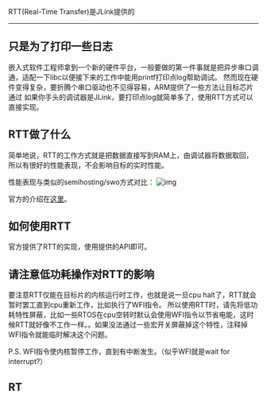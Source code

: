 
RTT(Real-Time Transfer)是JLink提供的

---

## 只是为了打印一些日志

嵌入式软件工程师拿到一个新的硬件平台，一般要做的第一件事就是把异步串口调通，适配一下libc以便接下来的工作中能用printf打印点log帮助调试。
然而现在硬件变得复杂，要折腾个串口驱动也不见得容易，ARM提供了一些方法让目标芯片通过
如果你手头的调试器是JLink，要打印点log就简单多了，使用RTT方式可以直接实现。

## RTT做了什么

简单地说，RTT的工作方式就是把数据直接写到RAM上，由调试器将数据取回，所以有很好的性能表现，不会影响目标的实时性能。

性能表现与类似的semihosting/swo方式对比：
![img](/i/em_jlink_rtt/RTT_SpeedComparison.png)

官方的介绍在[这里](https://www.segger.com/products/debug-probes/j-link/technology/real-time-transfer/about-real-time-transfer/)。

## 如何使用RTT
官方提供了RTT的实现，使用提供的API即可。

## 请注意低功耗操作对RTT的影响
要注意RTT仅能在目标片的内核运行时工作，也就是说一旦cpu halt了，RTT就会暂时罢工直到cpu重新工作，比如执行了WFI指令。
所以使用RTT时，请先将低功耗特性屏蔽，比如一些RTOS在cpu空转时默认会使用WFI指令以节省电能，这时候RTT就好像不工作一样。。如果没法通过一些宏开关屏蔽掉这个特性，注释掉WFI指令就能临时解决这个问题。

P.S. WFI指令使内核暂停工作，直到有中断发生。（似乎WFI就是wait for interrupt?）

## RT